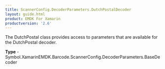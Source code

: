 ```yaml
---
title: ScannerConfig.DecoderParameters.DutchPostalDecoder
layout: guide.html 
product: EMDK For Xamarin 
productversion: '2.6' 
---
```

The DutchPostal class provides access to parameters that are available for the DutchPostal decoder.

**Type** - Symbol.XamarinEMDK.Barcode.ScannerConfig.DecoderParameters.BaseDecoder



